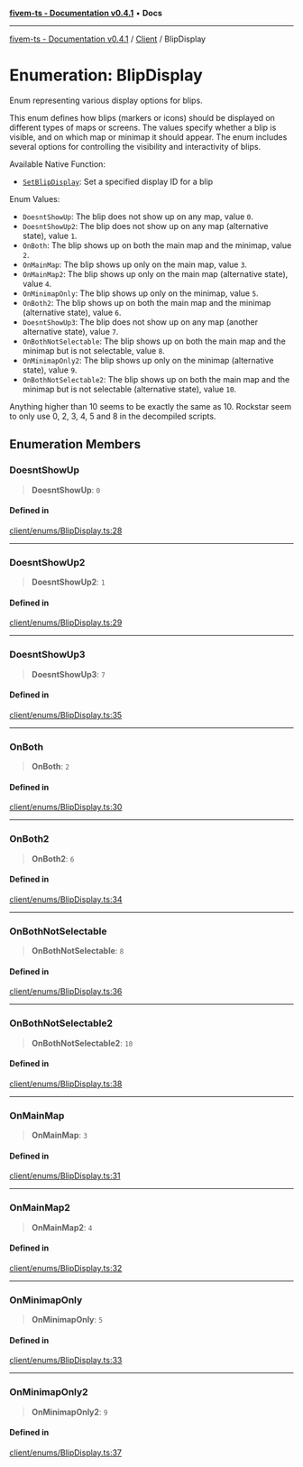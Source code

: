 [**fivem-ts - Documentation v0.4.1**](../../../README.md) • **Docs**

***

[fivem-ts - Documentation v0.4.1](../../../README.md) / [Client](../README.md) / BlipDisplay

# Enumeration: BlipDisplay

Enum representing various display options for blips.

This enum defines how blips (markers or icons) should be displayed on different types of maps or screens.
The values specify whether a blip is visible, and on which map or minimap it should appear. The enum
includes several options for controlling the visibility and interactivity of blips.

Available Native Function:
- [`SetBlipDisplay`](https://docs.fivem.net/natives/?_0x9029B2F3DA924928): Set a specified display ID for a blip

Enum Values:
- `DoesntShowUp`: The blip does not show up on any map, value `0`.
- `DoesntShowUp2`: The blip does not show up on any map (alternative state), value `1`.
- `OnBoth`: The blip shows up on both the main map and the minimap, value `2`.
- `OnMainMap`: The blip shows up only on the main map, value `3`.
- `OnMainMap2`: The blip shows up only on the main map (alternative state), value `4`.
- `OnMinimapOnly`: The blip shows up only on the minimap, value `5`.
- `OnBoth2`: The blip shows up on both the main map and the minimap (alternative state), value `6`.
- `DoesntShowUp3`: The blip does not show up on any map (another alternative state), value `7`.
- `OnBothNotSelectable`: The blip shows up on both the main map and the minimap but is not selectable, value `8`.
- `OnMinimapOnly2`: The blip shows up only on the minimap (alternative state), value `9`.
- `OnBothNotSelectable2`: The blip shows up on both the main map and the minimap but is not selectable (alternative state), value `10`.

Anything higher than 10 seems to be exactly the same as 10.
Rockstar seem to only use 0, 2, 3, 4, 5 and 8 in the decompiled scripts.

## Enumeration Members

### DoesntShowUp

> **DoesntShowUp**: `0`

#### Defined in

[client/enums/BlipDisplay.ts:28](https://github.com/Purpose-Dev/fivem-ts/blob/main/src/client/enums/BlipDisplay.ts#L28)

***

### DoesntShowUp2

> **DoesntShowUp2**: `1`

#### Defined in

[client/enums/BlipDisplay.ts:29](https://github.com/Purpose-Dev/fivem-ts/blob/main/src/client/enums/BlipDisplay.ts#L29)

***

### DoesntShowUp3

> **DoesntShowUp3**: `7`

#### Defined in

[client/enums/BlipDisplay.ts:35](https://github.com/Purpose-Dev/fivem-ts/blob/main/src/client/enums/BlipDisplay.ts#L35)

***

### OnBoth

> **OnBoth**: `2`

#### Defined in

[client/enums/BlipDisplay.ts:30](https://github.com/Purpose-Dev/fivem-ts/blob/main/src/client/enums/BlipDisplay.ts#L30)

***

### OnBoth2

> **OnBoth2**: `6`

#### Defined in

[client/enums/BlipDisplay.ts:34](https://github.com/Purpose-Dev/fivem-ts/blob/main/src/client/enums/BlipDisplay.ts#L34)

***

### OnBothNotSelectable

> **OnBothNotSelectable**: `8`

#### Defined in

[client/enums/BlipDisplay.ts:36](https://github.com/Purpose-Dev/fivem-ts/blob/main/src/client/enums/BlipDisplay.ts#L36)

***

### OnBothNotSelectable2

> **OnBothNotSelectable2**: `10`

#### Defined in

[client/enums/BlipDisplay.ts:38](https://github.com/Purpose-Dev/fivem-ts/blob/main/src/client/enums/BlipDisplay.ts#L38)

***

### OnMainMap

> **OnMainMap**: `3`

#### Defined in

[client/enums/BlipDisplay.ts:31](https://github.com/Purpose-Dev/fivem-ts/blob/main/src/client/enums/BlipDisplay.ts#L31)

***

### OnMainMap2

> **OnMainMap2**: `4`

#### Defined in

[client/enums/BlipDisplay.ts:32](https://github.com/Purpose-Dev/fivem-ts/blob/main/src/client/enums/BlipDisplay.ts#L32)

***

### OnMinimapOnly

> **OnMinimapOnly**: `5`

#### Defined in

[client/enums/BlipDisplay.ts:33](https://github.com/Purpose-Dev/fivem-ts/blob/main/src/client/enums/BlipDisplay.ts#L33)

***

### OnMinimapOnly2

> **OnMinimapOnly2**: `9`

#### Defined in

[client/enums/BlipDisplay.ts:37](https://github.com/Purpose-Dev/fivem-ts/blob/main/src/client/enums/BlipDisplay.ts#L37)
